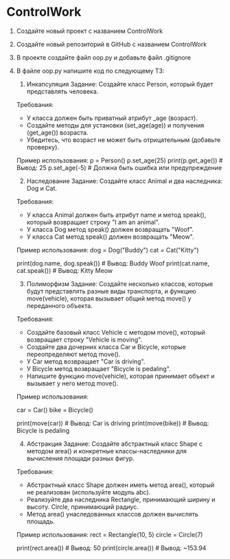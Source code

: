 # ControlWork
1) Создайте новый проект с названием ControlWork
2) Создайте новый репозиторий в GitHub с названием ControlWork
3) В проекте создайте файл oop.py и добавьте файл .gitignore
4) В файле oop.py напишите код по следующему ТЗ:

    1. Инкапсуляция
    Задание:
    Создайте класс Person, который будет представлять человека.

    Требования:

     - У класса должен быть приватный атрибут _age (возраст).
     - Создайте методы для установки (set_age(age)) и получения (get_age()) возраста.
     - Убедитесь, что возраст не может быть отрицательным (добавьте проверку).

    Пример использования: 
      p = Person()
      p.set_age(25)
      print(p.get_age())  # Вывод: 25
      p.set_age(-5)  # Должна быть ошибка или предупреждение


    2. Наследование
    Задание:
    Создайте класс Animal и два наследника: Dog и Cat.

    Требования:

     - У класса Animal должен быть атрибут name и метод speak(), который возвращает строку "I am an animal".
     - У класса Dog метод speak() должен возвращать "Woof".
     - У класса Cat метод speak() должен возвращать "Meow".

    Пример использования:
      dog = Dog("Buddy")
      cat = Cat("Kitty")

      print(dog.name, dog.speak())  # Вывод: Buddy Woof
      print(cat.name, cat.speak())  # Вывод: Kitty Meow
     
     
    3. Полиморфизм
    Задание:
    Создайте несколько классов, которые будут представлять разные виды транспорта, и функцию move(vehicle), которая вызывает общий метод move() у переданного объекта.

    Требования:

     - Создайте базовый класс Vehicle с методом move(), который возвращает строку "Vehicle is moving".
     - Создайте два дочерних класса Car и Bicycle, которые переопределяют метод move().
     - У Car метод возвращает "Car is driving".
     - У Bicycle метод возвращает "Bicycle is pedaling".
     - Напишите функцию move(vehicle), которая принимает объект и вызывает у него метод move().

    Пример использования:

      car = Car()
      bike = Bicycle()

      print(move(car))  # Вывод: Car is driving
      print(move(bike))  # Вывод: Bicycle is pedaling
     
     
    4. Абстракция
    Задание:
    Создайте абстрактный класс Shape с методом area() и конкретные классы-наследники для вычисления площади разных фигур.

    Требования:

     - Абстрактный класс Shape должен иметь метод area(), который не реализован (используйте модуль abc).
     - Реализуйте два наследника Rectangle, принимающий ширину и высоту. Circle, принимающий радиус.
     - Метод area() унаследованных классов должен вычислять площадь.

    Пример использования:
      rect = Rectangle(10, 5)
      circle = Circle(7)

      print(rect.area())  # Вывод: 50
      print(circle.area())  # Вывод: ~153.94
